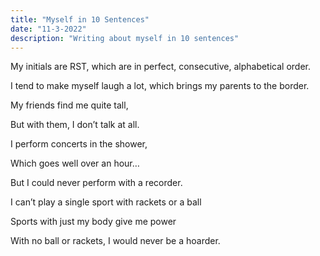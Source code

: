 ```yaml
---
title: "Myself in 10 Sentences"
date: "11-3-2022"
description: "Writing about myself in 10 sentences"
---
```

My initials are RST,  which are in perfect, consecutive, alphabetical order.

I tend to make myself laugh a lot, which brings my parents to the border.

My friends find me quite tall,

But with them, I don’t talk at all.

I perform concerts in the shower,

Which goes well over an hour…

But I could never perform with a recorder.

I can’t play a single sport with rackets or a ball

Sports with just my body give me power

With no ball or rackets, I would never be a hoarder.